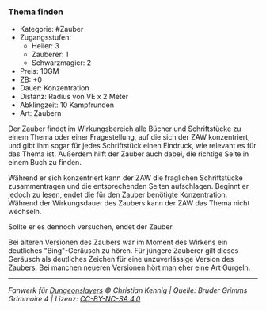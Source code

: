 ### Thema finden

- Kategorie: #Zauber
- Zugangsstufen:
  - Heiler: 3
  - Zauberer: 1
  - Schwarzmagier: 2
- Preis: 10GM
- ZB: +0
- Dauer: Konzentration
- Distanz: Radius von VE x 2 Meter
- Abklingzeit: 10 Kampfrunden
- Art: Zaubern



Der Zauber findet im Wirkungsbereich alle Bücher und Schriftstücke zu einem Thema oder einer Fragestellung, auf die sich der ZAW konzentriert, und gibt ihm sogar für jedes Schriftstück einen Eindruck, wie relevant es für das Thema ist. Außerdem hilft der Zauber auch dabei, die richtige Seite in einem Buch zu finden.

Während er sich konzentriert kann der ZAW die fraglichen Schriftstücke zusammentragen und die entsprechenden Seiten aufschlagen. Beginnt er jedoch zu lesen, endet die für den Zauber benötigte Konzentration. Während der Wirkungsdauer des Zaubers kann der ZAW das Thema nicht wechseln.

Sollte er es dennoch versuchen, endet der Zauber.

Bei älteren Versionen des Zaubers war im Moment des Wirkens ein deutliches "Bing"-Geräusch zu hören. Für jüngere Zauberer gilt dieses Geräusch als deutliches Zeichen für eine unzuverlässige Version des Zaubers. Bei manchen neueren Versionen hört man eher eine Art Gurgeln.

---

_Fanwerk für [Dungeonslayers](https://www.dungeonslayers.net/) © Christian Kennig | Quelle: Bruder Grimms Grimmoire 4 | Lizenz: [CC-BY-NC-SA 4.0](https://creativecommons.org/licenses/by-nc-sa/4.0/deed.de)_
